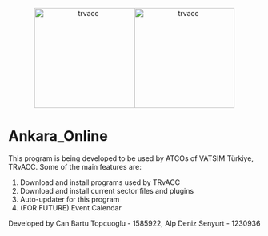 <p align="center">
<img src="https://github.com/cptalpdeniz/Ankara_Online/raw/master/Assets/TRvACC/trvacc_icon_whitebg.png" alt="trvacc" width="200"/><img src="https://github.com/cptalpdeniz/Ankara_Online/blob/master/Assets/TRvACC/trvacc_noicon_animated.gif" alt="trvacc" height="200"/>
</p>

# Ankara_Online
This program is being developed to be used by ATCOs of VATSIM Türkiye, TRvACC. Some of the main features are:
1. Download and install programs used by TRvACC
2. Download and install current sector files and plugins
3. Auto-updater for this program
4. (FOR FUTURE) Event Calendar

Developed by Can Bartu Topcuoglu - 1585922,  Alp Deniz Senyurt - 1230936
